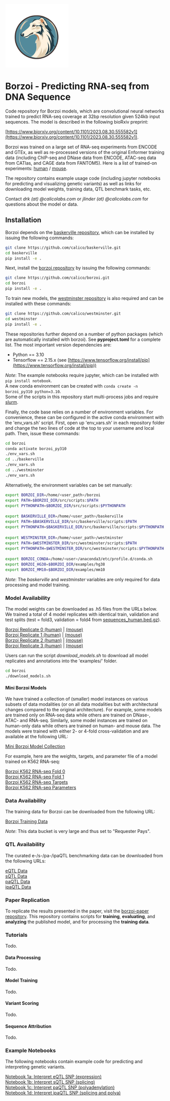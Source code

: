 <!---[![Build/Release Python Package](https://github.com/calico/github-template-python-library/actions/workflows/release-new-version.yml/badge.svg?branch=main)](https://github.com/calico/github-template-python-library/actions/workflows/release-new-version.yml)--->
<!---[![Python formatting and tests](https://github.com/calico/github-template-python-library/actions/workflows/run-tests-formatting.yml/badge.svg?branch=main)](https://github.com/calico/github-template-python-library/actions/workflows/run-tests-formatting.yml)--->
<!---[![Validate prettier formatting](https://github.com/calico/github-template-python-library/actions/workflows/check-prettier-formatting.yml/badge.svg?branch=main)](https://github.com/calico/github-template-python-library/actions/workflows/check-prettier-formatting.yml)--->

<img src="borzoi_logo.png" width="200" />

# Borzoi - Predicting RNA-seq from DNA Sequence
Code repository for Borzoi models, which are convolutional neural networks trained to predict RNA-seq coverage at 32bp resolution given 524kb input sequences. The model is described in the following bioRxiv preprint:<br/>

[https://www.biorxiv.org/content/10.1101/2023.08.30.555582v1](https://www.biorxiv.org/content/10.1101/2023.08.30.555582v1).

Borzoi was trained on a large set of RNA-seq experiments from ENCODE and GTEx, as well as re-processed versions of the original Enformer training data (including ChIP-seq and DNase data from ENCODE, ATAC-seq data from CATlas, and CAGE data from FANTOM5). Here is a list of trained-on experiments: [human](https://raw.githubusercontent.com/calico/borzoi/main/examples/targets_human.txt) / [mouse](https://raw.githubusercontent.com/calico/borzoi/main/examples/targets_mouse.txt).

The repository contains example usage code (including jupyter notebooks for predicting and visualizing genetic variants) as well as links for downloading model weights, training data, QTL benchmark tasks, etc.

Contact *drk (at) @calicolabs.com* or *jlinder (at) @calicolabs.com* for questions about the model or data.

## Installation
Borzoi depends on the [baskerville repository](https://github.com/calico/baskerville.git), which can be installed by issuing the following commands:
```sh
git clone https://github.com/calico/baskerville.git
cd baskerville
pip install -e .
```

Next, install the [borzoi repository](https://github.com/calico/borzoi.git) by issuing the following commands:
```sh
git clone https://github.com/calico/borzoi.git
cd borzoi
pip install -e .
```

To train new models, the [westminster repository](https://github.com/calico/westminster.git) is also required and can be installed with these commands:
```sh
git clone https://github.com/calico/westminster.git
cd westminster
pip install -e .
```

These repositories further depend on a number of python packages (which are automatically installed with borzoi). See **pyproject.toml** for a complete list. The most important version dependencies are:
- Python == 3.10
- Tensorflow == 2.15.x (see [https://www.tensorflow.org/install/pip](https://www.tensorflow.org/install/pip))

*Note*: The example notebooks require jupyter, which can be installed with `pip install notebook`.<br/>
A new conda environment can be created with `conda create -n borzoi_py310 python=3.10`.<br/>
Some of the scripts in this repository start multi-process jobs and require [slurm](https://slurm.schedmd.com/).

Finally, the code base relies on a number of environment variables. For convenience, these can be configured in the active conda environment with the 'env_vars.sh' script. First, open up 'env_vars.sh' in each repository folder and change the two lines of code at the top to your username and local path. Then, issue these commands:
```sh
cd borzoi
conda activate borzoi_py310
./env_vars.sh
cd ../baskerville
./env_vars.sh
cd ../westminster
./env_vars.sh
```

Alternatively, the environment variables can be set manually:
```sh
export BORZOI_DIR=/home/<user_path>/borzoi
export PATH=$BORZOI_DIR/src/scripts:$PATH
export PYTHONPATH=$BORZOI_DIR/src/scripts:$PYTHONPATH

export BASKERVILLE_DIR=/home/<user_path>/baskerville
export PATH=$BASKERVILLE_DIR/src/baskerville/scripts:$PATH
export PYTHONPATH=$BASKERVILLE_DIR/src/baskerville/scripts:$PYTHONPATH

export WESTMINSTER_DIR=/home/<user_path>/westminster
export PATH=$WESTMINSTER_DIR/src/westminster/scripts:$PATH
export PYTHONPATH=$WESTMINSTER_DIR/src/westminster/scripts:$PYTHONPATH

export BORZOI_CONDA=/home/<user>/anaconda3/etc/profile.d/conda.sh
export BORZOI_HG38=$BORZOI_DIR/examples/hg38
export BORZOI_MM10=$BORZOI_DIR/examples/mm10
```

*Note*: The *baskerville* and *westminster* variables are only required for data processing and model training.

### Model Availability
The model weights can be downloaded as .h5 files from the URLs below. We trained a total of 4 model replicates with identical train, validation and test splits (test = fold3, validation = fold4 from [sequences_human.bed.gz](https://github.com/calico/borzoi/blob/main/data/sequences_human.bed.gz)).

[Borzoi Replicate 0 (human)](https://storage.googleapis.com/seqnn-share/borzoi/f0/model0_best.h5) | [(mouse)](https://storage.googleapis.com/seqnn-share/borzoi/f0/model1_best.h5)<br/>
[Borzoi Replicate 1 (human)](https://storage.googleapis.com/seqnn-share/borzoi/f1/model0_best.h5) | [(mouse)](https://storage.googleapis.com/seqnn-share/borzoi/f1/model1_best.h5)<br/>
[Borzoi Replicate 2 (human)](https://storage.googleapis.com/seqnn-share/borzoi/f2/model0_best.h5) | [(mouse)](https://storage.googleapis.com/seqnn-share/borzoi/f2/model1_best.h5)<br/>
[Borzoi Replicate 3 (human)](https://storage.googleapis.com/seqnn-share/borzoi/f3/model0_best.h5) | [(mouse)](https://storage.googleapis.com/seqnn-share/borzoi/f3/model1_best.h5)<br/>

Users can run the script *download_models.sh* to download all model replicates and annotations into the 'examples/' folder.
```sh
cd borzoi
./download_models.sh
```

#### Mini Borzoi Models
We have trained a collection of (smaller) model instances on various subsets of data modalities (or on all data modalities but with architectural changes compared to the original architecture). For example, some models are trained only on RNA-seq data while others are trained on DNase-, ATAC- and RNA-seq. Similarly, some model instances are trained on human-only data while others are trained on human- and mouse data. The models were trained with either 2- or 4-fold cross-validation and are available at the following URL:

[Mini Borzoi Model Collection](https://storage.googleapis.com/seqnn-share/borzoi/mini/)<br/>

For example, here are the weights, targets, and parameter file of a model trained on K562 RNA-seq:

[Borzoi K562 RNA-seq Fold 0](https://storage.googleapis.com/seqnn-share/borzoi/mini/k562_rna/f0/model0_best.h5)<br/>
[Borzoi K562 RNA-seq Fold 1](https://storage.googleapis.com/seqnn-share/borzoi/mini/k562_rna/f1/model0_best.h5)<br/>
[Borzoi K562 RNA-seq Targets](https://storage.googleapis.com/seqnn-share/borzoi/mini/k562_rna/hg38/targets.txt)<br/>
[Borzoi K562 RNA-seq Parameters](https://storage.googleapis.com/seqnn-share/borzoi/mini/k562_rna/params.json)<br/>

### Data Availability
The training data for Borzoi can be downloaded from the following URL:

[Borzoi Training Data](https://storage.googleapis.com/borzoi-paper/data/)<br/>

*Note*: This data bucket is very large and thus set to "Requester Pays".

### QTL Availability
The curated e-/s-/pa-/ipaQTL benchmarking data can be downloaded from the following URLs:

[eQTL Data](https://storage.googleapis.com/borzoi-paper/qtl/eqtl/)<br/>
[sQTL Data](https://storage.googleapis.com/borzoi-paper/qtl/sqtl/)<br/>
[paQTL Data](https://storage.googleapis.com/borzoi-paper/qtl/paqtl/)<br/>
[ipaQTL Data](https://storage.googleapis.com/borzoi-paper/qtl/ipaqtl/)<br/>

### Paper Replication
To replicate the results presented in the paper, visit the [borzoi-paper repository](https://github.com/calico/borzoi-paper.git). This repository contains scripts for **training**, **evaluating**, and **analyzing** the published model, and for processing the **training data**.

### Tutorials
Todo.

#### Data Processing
Todo.

#### Model Training
Todo.

#### Variant Scoring
Todo.

#### Sequence Attribution
Todo.

### Example Notebooks
The following notebooks contain example code for predicting and interpreting genetic variants.

[Notebook 1a: Interpret eQTL SNP (expression)](https://github.com/calico/borzoi/blob/main/examples/borzoi_example_eqtl_chr10_116952944_T_C.ipynb)<br/>
[Notebook 1b: Interpret sQTL SNP (splicing)](https://github.com/calico/borzoi/blob/main/examples/borzoi_example_sqtl_chr9_135548708_G_C.ipynb)<br/>
[Notebook 1c: Interpret paQTL SNP (polyadenylation)](https://github.com/calico/borzoi/blob/main/examples/borzoi_example_paqtl_chr1_236763042_A_G.ipynb)<br/>
[Notebook 1d: Interpret ipaQTL SNP (splicing and polya)](https://github.com/calico/borzoi/blob/main/examples/borzoi_example_ipaqtl_chr10_116664061_G_A.ipynb)<br/>

